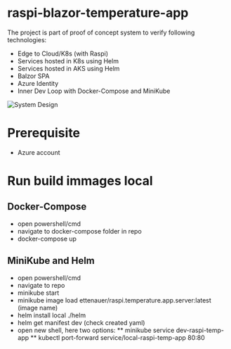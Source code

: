 # raspi-blazor-temperature-app
The project is part of proof of concept system to verify following technologies:
* Edge to Cloud/K8s (with Raspi)
* Services hosted in K8s using Helm
* Services hosted in AKS using Helm
* Balzor SPA
* Azure Identity 
* Inner Dev Loop with Docker-Compose and MiniKube

![System Design](https://github.com/ettenauer/extension-confluent-kafka-client/tree/main/images/SystemDesign.PNG)

# Prerequisite
* Azure account

# Run build immages local
## Docker-Compose
* open powershell/cmd
* navigate to docker-compose folder in repo
* docker-compose up

## MiniKube and Helm
* open powershell/cmd
* navigate to repo
* minikube start
* minikube image load ettenauer/raspi.temperature.app.server:latest (image name)
* helm install local ./helm 
* helm get manifest dev (check created yaml)
* open new shell, here two options:
** minikube service dev-raspi-temp-app
** kubectl port-forward service/local-raspi-temp-app 80:80